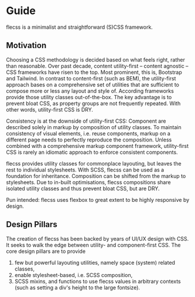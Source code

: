 # Guide

flecss is a minimalist and straightforward (S)CSS framework.

## Motivation

Choosing a CSS methodology is decided based on what feels right, rather than reasonable. Over past decade, content utility-first – content agnostic – CSS frameworks have risen to the top. Most prominent, this is, Bootstrap and Tailwind. In contrast to content-first (such as BEM), the utility-first approach bases on a comprehensive set of utilities that are sufficient to compose more or less any layout and style of. According frameworks provide those utility classes out-of-the-box. The key advantage is to prevent bloat CSS, as property groups are not frequently repeated. With other words, utility-first CSS is DRY.

Consistency is at the downside of utility-first CSS: Component are described solely in markup by composition of utility classes. To maintain consistency of visual elements, i.e. reuse components, markup on a different page needs to perfectly reproduce the composition. Unless combined with a comprehensive markup component framework, utility-first CSS is rarely an idiomatic approach to enforce consistent components.

flecss provides utility classes for commonplace layouting, but leaves the rest to individual stylesheets. With SCSS, flecss can be used as a foundation for inheritance. Composition can be shifted from the markup to stylesheets. Due to in-built optimisations, flecss compositions share isolated utility classes and thus prevent bloat CSS, but are DRY.

Pun intended: flecss uses flexbox to great extent to be highly responsive by design.

## Design Pillars

The creation of flecss has been backed by years of UI/UX design with CSS. It seeks to walk the edge between utility- and component-first CSS. The core design pillars are to provide

1. few but powerful layouting utilities, namely space (system) related classes,
2. enable stylesheet-based, i.e. SCSS composition,
3. SCSS mixins, and functions to use flecss values in arbitrary contexts (such as setting a div's height to the large fontsize).